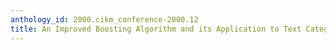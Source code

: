 ```yaml
---
anthology_id: 2000.cikm_conference-2000.12
title: An Improved Boosting Algorithm and its Application to Text Categorization
---
```


